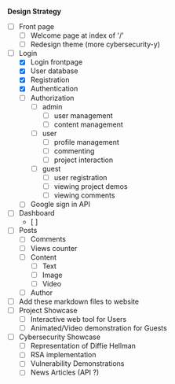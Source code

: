 **Design Strategy**

- [ ] Front page
  - [ ] Welcome page at index of '/'
  - [ ] Redesign theme (more cybersecurity-y)
- [ ] Login
  - [X] Login frontpage
  - [X] User database
  - [X] Registration
  - [X] Authentication
  - [ ] Authorization
    - [ ] admin
      - [ ] user management
      - [ ] content management
    - [ ] user
      - [ ] profile management
      - [ ] commenting 
      - [ ] project interaction
    - [ ] guest 
      - [ ] user registration 
      - [ ] viewing project demos
      - [ ] viewing comments 
  - [ ] Google sign in API
- [ ] Dashboard
  - [ ] 
- [ ] Posts
  - [ ] Comments
  - [ ] Views counter
  - [ ] Content
    - [ ] Text
    - [ ] Image
    - [ ] Video
  - [ ] Author
- [ ] Add these markdown files to website
- [ ] Project Showcase
  - [ ] Interactive web tool for Users
  - [ ] Animated/Video demonstration for Guests
- [ ] Cybersecurity Showcase
  - [ ] Representation of Diffie Hellman
  - [ ] RSA implementation
  - [ ] Vulnerability Demonstrations
  - [ ] News Articles (API ?)